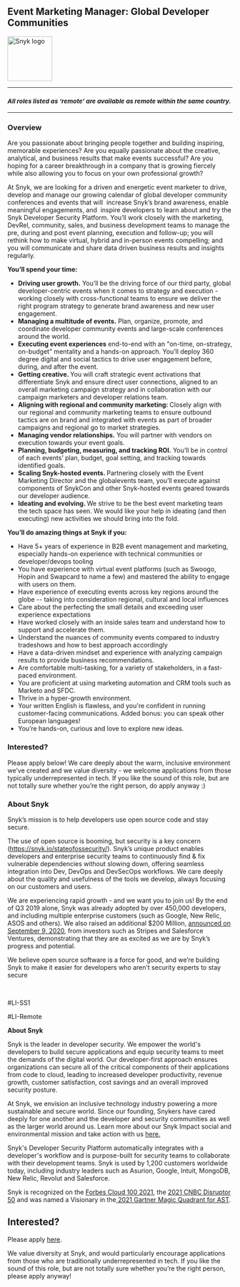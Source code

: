 Event Marketing Manager: Global Developer Communities
---

<img src="https://res.cloudinary.com/snyk/image/upload/v1537345894/press-kit/brand/logo-black.png" width="100" alt="Snyk logo" />

<hr>
<h3><em><strong><sub>All roles listed as ‘remote’ are available as remote within the same country.</sub></strong></em></h3>
<hr>
<h3><strong>Overview</strong></h3>
<p><span style="font-weight: 400;">Are you passionate about bringing people together and building inspiring, memorable experiences? </span><span style="font-weight: 400;">Are you equally passionate about the creative, analytical, and business results that make events successful? Are you hoping for a career breakthrough in a company that is growing fiercely while also allowing you to focus on your own professional growth?&nbsp;</span></p>
<p><span style="font-weight: 400;">At Snyk, we are looking for a driven and energetic event marketer to drive, develop and manage our growing calendar of global developer community conferences and events that will&nbsp; increase Snyk’s brand awareness, enable meaningful engagements, and&nbsp; inspire developers to learn about and try the Snyk Developer Security Platform. You’ll work closely with the marketing, DevRel, community, sales, and business development teams to manage the pre, during and post event planning, execution and follow-up; you will rethink how to make virtual, hybrid and in-person events compelling; and you will communicate and share data driven business results and insights regularly.&nbsp;&nbsp;</span></p>
<p><strong>You’ll spend your time:</strong></p>
<ul>
<li style="font-weight: 400;"><strong>Driving user growth.</strong><span style="font-weight: 400;"> You’ll be the driving force of our third party, global developer-centric events when it comes to strategy and execution - working closely with cross-functional teams to ensure we deliver the right program strategy to generate brand awareness and new user engagement.</span></li>
<li style="font-weight: 400;"><strong>Managing a multitude of events.</strong><span style="font-weight: 400;"> Plan, organize, promote, and coordinate developer community events and large-scale conferences around the world.&nbsp;</span></li>
<li style="font-weight: 400;"><strong>Executing event experiences</strong><span style="font-weight: 400;"> end-to-end with an "on-time, on-strategy, on-budget" mentality and a hands-on approach. You’ll deploy 360 degree digital and social tactics to drive user engagement before, during, and after the event.</span></li>
<li style="font-weight: 400;"><strong>Getting creative. </strong><span style="font-weight: 400;">You will craft strategic event activations that differentiate Snyk and ensure direct user connections, aligned to an overall marketing campaign strategy and in collaboration with our campaign marketers and developer relations team.</span></li>
<li style="font-weight: 400;"><strong>Aligning with regional and community marketing: </strong><span style="font-weight: 400;">Closely align with our regional and community marketing teams to ensure outbound tactics are on brand and integrated with events as part of broader campaigns and regional go to market strategies.</span></li>
<li style="font-weight: 400;"><strong>Managing vendor relationships.</strong><span style="font-weight: 400;"> You will partner with vendors on execution towards your event goals.&nbsp;</span></li>
<li style="font-weight: 400;"><strong>Planning, budgeting, measuring, and tracking ROI.</strong><span style="font-weight: 400;"> You’ll be in control of each events’ plan, budget, goal setting, and tracking towards identified goals.&nbsp;</span></li>
<li style="font-weight: 400;"><strong>Scaling Snyk-hosted events. </strong><span style="font-weight: 400;">Partnering closely with the Event Marketing Director and the globalevents team, you’ll execute against components of SnykCon and other Snyk-hosted events geared towards our developer audience.&nbsp;</span></li>
<li style="font-weight: 400;"><strong>Ideating and evolving. </strong><span style="font-weight: 400;">We strive to be the best event marketing team the tech space has seen. We would like your help in ideating (and then executing) new activities we should bring into the fold.&nbsp;&nbsp;</span></li>
</ul>
<p><strong>You’ll do amazing things at Snyk if you:</strong></p>
<ul>
<li style="font-weight: 400;"><span style="font-weight: 400;">Have 5+ years of experience in B2B event management and marketing, especially hands-on experience with technical communities or developer/devops tooling&nbsp;</span></li>
<li style="font-weight: 400;"><span style="font-weight: 400;">You have experience with virtual event platforms (such as Swoogo, Hopin and Swapcard to name a few) and mastered the ability to engage with users on them.</span></li>
<li style="font-weight: 400;"><span style="font-weight: 400;">Have experience of executing events across key regions around the globe -- taking into consideration regional, cultural and local influences&nbsp;</span></li>
<li style="font-weight: 400;"><span style="font-weight: 400;">Care about the perfecting the small details and exceeding user experience expectations</span></li>
<li style="font-weight: 400;"><span style="font-weight: 400;">Have worked closely with an inside sales team and understand how to support and accelerate them.</span></li>
<li style="font-weight: 400;"><span style="font-weight: 400;">Understand the nuances of community events compared to industry tradeshows and how to best approach accordingly</span></li>
<li style="font-weight: 400;"><span style="font-weight: 400;">Have a data-driven mindset and experience with analyzing campaign results to provide business recommendations.</span></li>
<li style="font-weight: 400;"><span style="font-weight: 400;">Are comfortable multi-tasking, for a variety of stakeholders, in a fast-paced environment.</span></li>
<li style="font-weight: 400;"><span style="font-weight: 400;">You are proficient at using marketing automation and CRM tools such as Marketo and SFDC.</span></li>
<li style="font-weight: 400;"><span style="font-weight: 400;">Thrive in a hyper-growth environment.</span></li>
<li style="font-weight: 400;"><span style="font-weight: 400;">Your written English is flawless, and you're confident in running customer-facing communications. Added bonus: you can speak other European languages!</span></li>
<li style="font-weight: 400;"><span style="font-weight: 400;">You’re hands-on, curious and love to explore new ideas.</span></li>
</ul>
<h3><strong>Interested?</strong></h3>
<p><span style="font-weight: 400;">Please apply below! We care deeply about the warm, inclusive environment we’ve created and we value diversity - we welcome applications from those typically underrepresented in tech. If you like the sound of this role, but are not totally sure whether you’re the right person, do apply anyway :)</span></p>
<h3><strong>About Snyk</strong></h3>
<p><span style="font-weight: 400;">Snyk’s mission is to help developers use open source code and stay secure.&nbsp;</span></p>
<p><span style="font-weight: 400;">The use of open source is booming, but security is a key concern (</span><a href="https://snyk.io/stateofossecurity/"><span style="font-weight: 400;">https://snyk.io/stateofossecurity/</span></a><span style="font-weight: 400;">). Snyk’s unique product enables developers and enterprise security teams to continuously find &amp; fix vulnerable dependencies without slowing down, offering seamless integration into Dev, DevOps and DevSecOps workflows. </span><span style="font-weight: 400;">We care deeply about the quality and usefulness of the tools we develop, always focusing on our customers and users.&nbsp;</span></p>
<p><span style="font-weight: 400;">We are experiencing rapid growth - and we want you to join us! By the end of Q3 2019 alone, Snyk was already adopted by over 450,000 developers, and including multiple enterprise customers (such as Google, New Relic, ASOS and others). </span><span style="font-weight: 400;">We also raised an additional $200 Million, <a href="https://snyk.io/blog/snyk-closes-200m-to-modernize-security-industry/" target="_blank">announced on September 9, 2020</a></span><span style="font-weight: 400;">, from investors such as Stripes and Salesforce Ventures, demonstrating that they are as excited as we are by Snyk’s progress and potential</span><span style="font-weight: 400;">.</span></p>
<p><span style="font-weight: 400;">We believe open source software is a force for good, and we’re building Snyk to make it easier for developers who aren’t security experts to stay secure</span></p>
<p>&nbsp;</p>
<p><span style="font-weight: 400;">#LI-SS1</span></p>
<p><span style="font-weight: 400;">#LI-Remote</span></p><div class="content-conclusion"><p><strong>About Snyk</strong></p>
<p><span style="font-weight: 400;">Snyk is the leader in developer security. We empower the world's developers to build secure applications and equip security teams to meet the demands of the digital world. Our developer-first approach ensures organizations can secure all of the critical components of their applications from code to cloud, leading to increased developer productivity, revenue growth, customer satisfaction, cost savings and an overall improved security posture.&nbsp;</span></p>
<p><span style="font-weight: 400;">At Snyk, we envision an inclusive technology industry powering a more sustainable and secure world.</span> <span style="font-weight: 400;">Since our founding, Snykers have cared deeply for one another and the developer and security communities as well as the larger world around us. Learn more about our Snyk Impact social and environmental mission and take action with us </span><a href="https://snyk.io/about/snyk-impact/"><span style="font-weight: 400;">here.</span></a></p>
<p><span style="font-weight: 400;">Snyk's Developer Security Platform automatically integrates with a developer's workflow and is purpose-built for security teams to collaborate with their development teams. Snyk is used by 1,200 customers worldwide today, including industry leaders such as Asurion, Google, Intuit, MongoDB, New Relic, Revolut and Salesforce.</span></p>
<p><span style="font-weight: 400;">Snyk is recognized on the </span><a href="https://www.forbes.com/cloud100/#6f24b5ba5f94"><span style="font-weight: 400;">Forbes Cloud 100 2021</span></a><span style="font-weight: 400;">, the </span><a href="https://www.cnbc.com/2021/05/25/these-are-the-2021-cnbc-disruptor-50-companies.html"><span style="font-weight: 400;">2021 CNBC Disruptor 50</span></a><span style="font-weight: 400;"> and was named a Visionary in the</span><a href="https://snyk.io/blog/snyk-visionary-2021-gartner-magic-quadrant-for-ast/"><span style="font-weight: 400;"> 2021 Gartner Magic Quadrant for AST</span></a><span style="font-weight: 400;">.</span></p></div>

Interested?
---

Please apply [here](https://boards.greenhouse.io/snyk/jobs/5822386002#app).

We value diversity at Snyk, and would particularly encourage applications from those who are traditionally underrepresented in tech.
If you like the sound of this role, but are not totally sure whether you’re the right person, please apply anyway!
